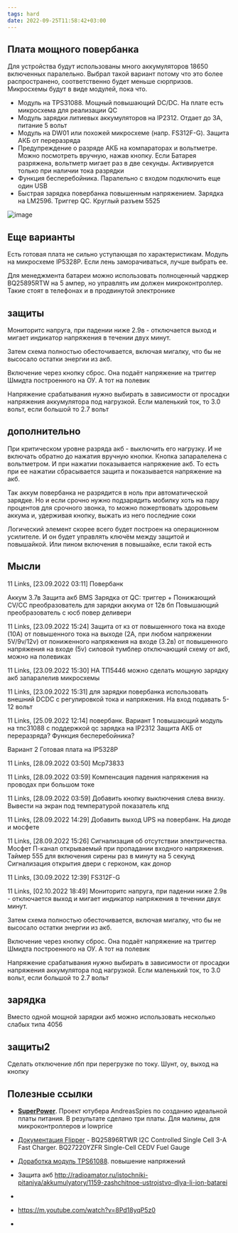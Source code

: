 ```yaml
---
tags: hard
date: 2022-09-25T11:58:42+03:00
---
```


## Плата мощного повербанка
Для устройства будут использованы много аккумуляторов 18650 включенных паралельно. Выбрал такой вариант потому что это более распространено, соответственно будет меньше сюрпризов. Микросхемы будут в виде модулей, пока что.


- Модуль на TPS31088. Мощный повышающий DC/DC. На плате есть микросхема для реализации QC
- Модуль зарядки литиевых аккумуляторов на IP2312. Отдает до 3А, питание 5 вольт
- Модуль на DW01 или похожей микросхеме (напр. FS312F-G). Защита АКБ от переразряда
- Предупреждение о разряде АКБ на компараторах и вольтметре. Можно посмотреть вручную, нажав кнопку. Если Батарея разряжена, вольтметр мигает раз в две секунды. Активируется только при наличии тока разрядки
- Функция бесперебойника. Паралельно с входом подключить еще один USB
- Быстрая зарядка повербанка повышенным напряжением. Зарядка на LM2596. Триггер QC. Круглый разъем 5525

![image](https://user-images.githubusercontent.com/17731587/192786580-7ec0c611-4672-4fa5-9bee-f5cd7e79138c.png)

## Еще варианты
Есть готовая плата не сильно уступающая по характеристикам. Модуль на микросхеме IP5328P. Если лень заморачиваться, лучше выбрать ее.

Для менеджмента батареи можно использовать полноценный чарджер BQ25895RTW на 5 ампер, но управлять им должен микроконтроллер. Такие стоят в телефонах и в продвинутой электронике

## защиты
Мониторитс напруга, при падении ниже 2.9в - отключается выход и мигает индикатор напряжения в течении двух минут. 

Затем схема полностью обесточивается, включая мигалку, что бы не высосало остатки энергии из акб. 

Включение через кнопку сброс. Она подаёт напряжение на триггер Шмидта построенного на ОУ. А тот на полевик


Напряжение срабатывания нужно выбирать в зависимости от просадки напряжения аккумулятора под нагрузкой. Если маленький ток, то 3.0 вольт, если большой то 2.7 вольт

## дополнительно
При критическом уровне разряда акб - выключить его нагрузку. И не включать обратно до нажатия вручную кнопки. Кнопка запаралелена с вольтметром. И при нажатии показывается напряжение акб. То есть при ее нажатии сбрасывается защита и показывается напряжение на акб. 

Так аккум повербанка не разрядится в ноль при автоматической зарядке. Но и если срочно нужно подзарядить мобилку хоть на пару процентов для срочного звонка, то можно пожертвовать здоровьем аккума и, удерживая кнопку, выжать из него последние соки

Логический элемент скорее всего будет построен на операционном усилителе. И он будет управлять ключём между защитой и повышайкой. Или пином включения в повышайке, если такой есть



## Мысли
11 Links, [23.09.2022 03:11]
Повербанк

Аккум 3.7в
Защита акб BMS
Зарядка от QC: триггер  + 
Понижающий CV/CC преобразователь для зарядки аккума от 12в бп
Повышающий преобразователь с юсб повер деливери

11 Links, [23.09.2022 15:24]
Защита от кз
от повышенного тока на входе (10А)
от повышенного тока на выходе (2А, при любом напряжении 5V/9v/12v)
от пониженного напряжения на входе (3.2в)
от повышенного напряжения на входе (5v)
силовой тумблер отключающий схему от акб, можно на полевиках

11 Links, [23.09.2022 15:30]
НА ТП5446 можно сделать мощную зарядку акб запаралелив микросхемы

11 Links, [23.09.2022 15:31]
для зарядки повербанка использовать внешний DCDC с регулировкой тока и напряжения. На вход подавать 5-12 вольт

11 Links, [25.09.2022 12:14]
повербанк. Вариант 1
повышающий модуль на тпс31088 с поддержкой qc
зарядка на IP2312
Защита АКБ от переразряда?
Функция бесперебойника?

Вариант 2
Готовая плата на IP5328P

11 Links, [28.09.2022 03:50]
Mcp73833

11 Links, [28.09.2022 03:59]
Компенсация падения напряжения на проводах при большом токе

11 Links, [28.09.2022 03:59]
Добавить кнопку выключения слева внизу. Вывести на экран под температурой показатель кпд

11 Links, [28.09.2022 14:29]
Добавить выход UPS на повербанк. На диоде и мосфете

11 Links, [28.09.2022 15:26]
Сигнализация об отсутствии электричества. 
Мосфет П-канал открываемый при пропадании входного напряжения.
Таймер 555 для включения сирены раз в минуту на 5 секунд
Сигнализация открытия двери с герконом, как донор

11 Links, [30.09.2022 12:39]
FS312F-G

11 Links, [02.10.2022 18:49]
Мониторитс напруга, при падении ниже 2.9в - отключается выход и мигает индикатор напряжения в течении двух минут. 

Затем схема полностью обесточивается, включая мигалку, что бы не высосало остатки энергии из акб. 

Включение через кнопку сброс. Она подаёт напряжение на триггер Шмидта построенного на ОУ. А тот на полевик


Напряжение срабатывания нужно выбирать в зависимости от просадки напряжения аккумулятора под нагрузкой. Если маленький ток, то 3.0 вольт, если большой то 2.7 вольт



## зарядка
Вместо одной мощной зарядки акб можно использовать несколько слабых типа 4056


## защиты2
Сделать отключение лбп при перегрузке по току. Шунт, оу, выход на кнопку


## Полезные ссылки
- [**SuperPower**](https://github.com/SensorsIot/SuperPower). Проект ютубера AndreasSpies по созданию идеальной платы питания. В результате сделано три платы. Для малины, для микроконтроллеров и lowprice
- [Документация Flipper](https://docs.flipperzero.one/development/hardware/schematic) - BQ25896RTWR I2C Controlled Single Cell 3-A Fast Charger. BQ27220YZFR Single-Cell CEDV Fuel Gauge
- [Доработка модуль TPS61088](https://youtu.be/UtS0hpmpKGs?t=86). повышение напряжений
- Защита акб <http://radioamator.ru/istochniki-pitaniya/akkumulyatory/1159-zashchitnoe-ustrojstvo-dlya-li-ion-batarei>
- 

- <https://m.youtube.com/watch?v=8Pd18yqP5z0>
- 
